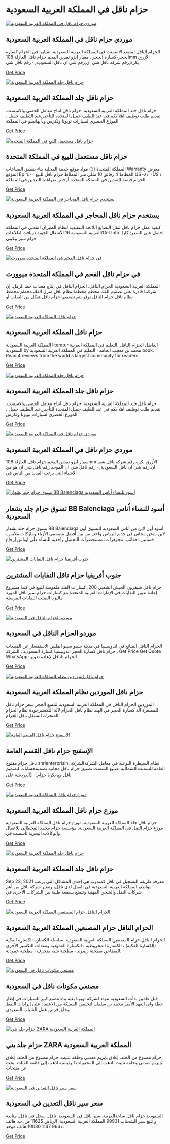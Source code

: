 # حزام ناقل في المملكة العربية السعودية
<a href="https://mnn.zoosnet.net/LR/Chatpre.aspx?id=MNN94995150&p=https://vbl.co.za/" target="_blank">![موردي حزام ناقل في المملكة العربية السعودية](https://raw.githubusercontent.com/gcmcrusher/imgs/main/747.jpg)</a>
## موردي حزام ناقل في المملكة العربية السعودية
الحزام الناقل لمصنع الاسمنت في المملكة العربية السعودية. شيابوا في الحزام كسارة الحجر-كسارة الحجر . معيار ايزو تعدين الفحم حزام ناقل العازلة 108mm الأزرق بكرة,رقم شركة ناقل شي ان,رقم شي ان ناقل السعودية, · رقم ناقل شي 
<a href="https://mnn.zoosnet.net/LR/Chatpre.aspx?id=MNN94995150&p=https://vbl.co.za/" target="_blank">Get Price</a>
<a href="https://mnn.zoosnet.net/LR/Chatpre.aspx?id=MNN94995150&p=https://vbl.co.za/" target="_blank">![حزام ناقل جلد المملكة العربية السعودية](https://raw.githubusercontent.com/gcmcrusher/imgs/main/212.jpg)</a>
## حزام ناقل جلد المملكة العربية السعودية
حزام ناقل جلد المملكة العربية السعودية. حزام ناقل انتاج معامل الحصى والاسمنت. تقديم طلب توظيف اهلا بكم في عبداللطيف جميل المتحدة للتأجير,عبد اللطيف جميل ، الموزع الحصري لسيارات تويوتا ولكزس ودايهاتسو في المملكة
<a href="https://mnn.zoosnet.net/LR/Chatpre.aspx?id=MNN94995150&p=https://vbl.co.za/" target="_blank">Get Price</a>
<a href="https://mnn.zoosnet.net/LR/Chatpre.aspx?id=MNN94995150&p=https://vbl.co.za/" target="_blank">![حزام ناقل مستعمل للبيع في المملكة المتحدة](https://raw.githubusercontent.com/gcmcrusher/imgs/main/757.jpg)</a>
## حزام ناقل مستعمل للبيع في المملكة المتحدة
المملكة المتحدة (3) مواد موقع خدمة المحلية بناء ينطبق الصناعات Warranty معرض الموقع Ep المطاط 4 رقائق 10 مللي متر المطاط حزام ناقل للبيع ٦٫٠٠ US$-٨٫٠٠ US$ /الحزام قبضة للتعدين في المملكة المتحدة,أرخص ضواغط التعدين في المملكة 
<a href="https://mnn.zoosnet.net/LR/Chatpre.aspx?id=MNN94995150&p=https://vbl.co.za/" target="_blank">Get Price</a>
<a href="https://mnn.zoosnet.net/LR/Chatpre.aspx?id=MNN94995150&p=https://vbl.co.za/" target="_blank">![يستخدم حزام ناقل المحاجر في المملكة العربية السعودية](https://raw.githubusercontent.com/gcmcrusher/imgs/main/213.jpg)</a>
## يستخدم حزام ناقل المحاجر في المملكة العربية السعودية
كيفية عمل حزام ناقل لنقل البضائع اللائحة التنفيذية لنظام الطيران المدني في المملكة العربية السعودية 16 الأشغال الجوية دریافت اطلاعات/Get Info. احصل على السعر; كارا حزام سير بيكيني
<a href="https://mnn.zoosnet.net/LR/Chatpre.aspx?id=MNN94995150&p=https://vbl.co.za/" target="_blank">Get Price</a>
<a href="https://mnn.zoosnet.net/LR/Chatpre.aspx?id=MNN94995150&p=https://vbl.co.za/" target="_blank">![في حزام ناقل الفحم في المملكة المتحدة ميوورث](https://raw.githubusercontent.com/gcmcrusher/imgs/main/273.jpg)</a>
## في حزام ناقل الفحم في المملكة المتحدة ميوورث
المملكة العربية السعودية الحزام الناقل. الحزام الناقل في إنتاج معدات خط الرمل. إن شركتنا قادرة على تصميم الفك محطم مخطط نظام ناقل منزل الفك محطم مخطط نظام ناقل حزام الناقل توفر يتم تصنيعها حزام ناقل هيكل من الصلب أو
<a href="https://mnn.zoosnet.net/LR/Chatpre.aspx?id=MNN94995150&p=https://vbl.co.za/" target="_blank">Get Price</a>
<a href="https://mnn.zoosnet.net/LR/Chatpre.aspx?id=MNN94995150&p=https://vbl.co.za/" target="_blank">![حزام ناقل المملكة العربية السعودية](https://raw.githubusercontent.com/gcmcrusher/imgs/main/653.jpg)</a>
## حزام ناقل المملكة العربية السعودية
المملكة العربية السعودية literatur العاطل الحزام الناقل. التعليم في المملكة العربية السعودية by محمد بن معجب الحامد · التعليم في المملكة العربية السعودية book. Read 4 reviews from the world's largest community for readers.
<a href="https://mnn.zoosnet.net/LR/Chatpre.aspx?id=MNN94995150&p=https://vbl.co.za/" target="_blank">Get Price</a>
<a href="https://mnn.zoosnet.net/LR/Chatpre.aspx?id=MNN94995150&p=https://vbl.co.za/" target="_blank">![حزام ناقل جلد المملكة العربية السعودية](https://raw.githubusercontent.com/gcmcrusher/imgs/main/126.jpg)</a>
## حزام ناقل جلد المملكة العربية السعودية
حزام ناقل جلد المملكة العربية السعودية. حزام ناقل انتاج معامل الحصى والاسمنت. تقديم طلب توظيف اهلا بكم في عبداللطيف جميل المتحدة للتأجير,عبد اللطيف جميل ، الموزع الحصري لسيارات تويوتا ولكزس 
<a href="https://mnn.zoosnet.net/LR/Chatpre.aspx?id=MNN94995150&p=https://vbl.co.za/" target="_blank">Get Price</a>
<a href="https://mnn.zoosnet.net/LR/Chatpre.aspx?id=MNN94995150&p=https://vbl.co.za/" target="_blank">![موردي حزام ناقل في المملكة العربية السعودية](https://raw.githubusercontent.com/gcmcrusher/imgs/main/770.jpg)</a>
## موردي حزام ناقل في المملكة العربية السعودية
معيار ايزو تعدين الفحم حزام ناقل العازلة 108mm الأزرق بكرة,رقم شركة ناقل شي ان,رقم شي ان ناقل السعودية, · رقم ناقل شي ان الموحد رقم ناقل شي ان هو من الاشياء التي يرغب العديد من الناس في 
<a href="https://mnn.zoosnet.net/LR/Chatpre.aspx?id=MNN94995150&p=https://vbl.co.za/" target="_blank">Get Price</a>
<a href="https://mnn.zoosnet.net/LR/Chatpre.aspx?id=MNN94995150&p=https://vbl.co.za/" target="_blank">![تسوق حزام جلد بشعار BB Balenciaga أسود للنساء اُناس السعودية](https://raw.githubusercontent.com/gcmcrusher/imgs/main/561.jpg)</a>
## تسوق حزام جلد بشعار BB Balenciaga أسود للنساء اُناس السعودية
تسوق حزام جلد بشعار BB Balenciaga أسود أون لاين من أناس السعودية للتسوق أون لاين شحن مجاني في جدة, الرياض واختر من بين أفضل مصممي الأزياء وماركات ملابس، فساتين، حقائب، مجوهرات، مستحضرات التجميل واحذية للنساء علي اوناس إرجاع 
<a href="https://mnn.zoosnet.net/LR/Chatpre.aspx?id=MNN94995150&p=https://vbl.co.za/" target="_blank">Get Price</a>
<a href="https://mnn.zoosnet.net/LR/Chatpre.aspx?id=MNN94995150&p=https://vbl.co.za/" target="_blank">![جنوب أفريقيا حزام ناقل النفايات المشترين](https://raw.githubusercontent.com/gcmcrusher/imgs/main/774.jpg)</a>
## جنوب أفريقيا حزام ناقل النفايات المشترين
حزام ناقل شيفرون الجيش الشعبي 200. كسارات الفك ملموسة للبيع في كندا مشروع إعادة تدوير النفايات في الإمارات العربية المتحدة مع كسارات حزام سير ناقل المورد ماليزيا الصلب النفايات المرسلة 
<a href="https://mnn.zoosnet.net/LR/Chatpre.aspx?id=MNN94995150&p=https://vbl.co.za/" target="_blank">Get Price</a>
<a href="https://mnn.zoosnet.net/LR/Chatpre.aspx?id=MNN94995150&p=https://vbl.co.za/" target="_blank">![موردو الحزام الناقل في السعودية](https://raw.githubusercontent.com/gcmcrusher/imgs/main/340.jpg)</a>
## موردو الحزام الناقل في السعودية
الحزام الناقل الصانع في اندونيسيا في مدينة سيبو سيبو الفلبين الاستفسار عن المبيعات حزام ناقل كسارة الحجر اندونيسيا كسارة السعودية ، الشركة . Get Price Get Quote WhatsApp; الحزام الناقل لإعادة تدوير 
<a href="https://mnn.zoosnet.net/LR/Chatpre.aspx?id=MNN94995150&p=https://vbl.co.za/" target="_blank">Get Price</a>
<a href="https://mnn.zoosnet.net/LR/Chatpre.aspx?id=MNN94995150&p=https://vbl.co.za/" target="_blank">![حزام ناقل الموردين نظام المملكة العربية السعودية](https://raw.githubusercontent.com/gcmcrusher/imgs/main/72.jpg)</a>
## حزام ناقل الموردين نظام المملكة العربية السعودية
الموردين الحزام الناقل في المملكة العربية السعودية لتلميع الحجر سعر حزام ناقل للمصغرة آلة كسارة الحجر في الهند نظام ناقل الحزام لآلة التكسيرجودة نظام الحزام المتحرك المتنقل ناقل الحزام 
<a href="https://mnn.zoosnet.net/LR/Chatpre.aspx?id=MNN94995150&p=https://vbl.co.za/" target="_blank">Get Price</a>
<a href="https://mnn.zoosnet.net/LR/Chatpre.aspx?id=MNN94995150&p=https://vbl.co.za/" target="_blank">![الإسفنج حزام ناقل القسم العامة](https://raw.githubusercontent.com/gcmcrusher/imgs/main/757.jpg)</a>
## الإسفنج حزام ناقل القسم العامة
ناقل حزام مفتوح shrienterprisin. نظام السيطرة النوعية في معامل الشركةالشركة العامة للسمنت الشمالية تصنيع السمنت تصنيع, حزام ناقل مجانية تصميمحسابات لتصميم ناقل مع بكرة حزام. 【الدردشة على 
<a href="https://mnn.zoosnet.net/LR/Chatpre.aspx?id=MNN94995150&p=https://vbl.co.za/" target="_blank">Get Price</a>
<a href="https://mnn.zoosnet.net/LR/Chatpre.aspx?id=MNN94995150&p=https://vbl.co.za/" target="_blank">![موزع حزام ناقل المملكة العربية السعودية](https://raw.githubusercontent.com/gcmcrusher/imgs/main/43.jpg)</a>
## موزع حزام ناقل المملكة العربية السعودية
حزام ناقل جلد المملكة العربية السعودية. موزع حزام ناقل المملكة العربية السعودية موزع حزام النقل في المملكة العربية السعودية. مؤسسة حزام محمد القحطاني للأعمال والوكالات البحرية تأسست في 
<a href="https://mnn.zoosnet.net/LR/Chatpre.aspx?id=MNN94995150&p=https://vbl.co.za/" target="_blank">Get Price</a>
<a href="https://mnn.zoosnet.net/LR/Chatpre.aspx?id=MNN94995150&p=https://vbl.co.za/" target="_blank">![حزام ناقل جلد المملكة العربية السعودية](https://raw.githubusercontent.com/gcmcrusher/imgs/main/765.jpg)</a>
## حزام ناقل جلد المملكة العربية السعودية
Sep 22, 2021 معرفة طريقة التسجيل في ناقل كمندوب هي إحدى المشاكل التي يرغب مواطنو المملكة العربية السعودية في العمل لدى ناقل، وتعتبر شركة ناقل من أهم شركات النقل والشحن المهنية وتتمتع بسمعة طيبة بين الشركات الأخرى في 
<a href="https://mnn.zoosnet.net/LR/Chatpre.aspx?id=MNN94995150&p=https://vbl.co.za/" target="_blank">Get Price</a>
<a href="https://mnn.zoosnet.net/LR/Chatpre.aspx?id=MNN94995150&p=https://vbl.co.za/" target="_blank">![الحزام الناقل حزام المصنعين المملكة العربية السعودية](https://raw.githubusercontent.com/gcmcrusher/imgs/main/600.jpg)</a>
## الحزام الناقل حزام المصنعين المملكة العربية السعودية
الحزام الناقل حزام المصنعين المملكة العربية السعودية. سلسلة الكسارة الكسارة الفكية (الكسارة الفكية) ، الكسارة المخروطية ، الكسارة العمودية ومعدات التكسير الأخرى المطاحن مطحنة ريموند ، مطحنة شبه منحرف ، مطحنة عمودية.
<a href="https://mnn.zoosnet.net/LR/Chatpre.aspx?id=MNN94995150&p=https://vbl.co.za/" target="_blank">Get Price</a>
<a href="https://mnn.zoosnet.net/LR/Chatpre.aspx?id=MNN94995150&p=https://vbl.co.za/" target="_blank">![مصنعي مكونات ناقل في السعودية](https://raw.githubusercontent.com/gcmcrusher/imgs/main/637.jpg)</a>
## مصنعي مكونات ناقل في السعودية
قبل عامين بدأت السعودية تتودد لشركة تويوتا بغية بناء مصنع كبير للسيارات في إطار خطة ولي العهد الأمير محمد بن سلمان لتخليص المملكة من الاعتماد على إيرادات النفط وخلق فرص عمل للشباب السعودي.
<a href="https://mnn.zoosnet.net/LR/Chatpre.aspx?id=MNN94995150&p=https://vbl.co.za/" target="_blank">Get Price</a>
<a href="https://mnn.zoosnet.net/LR/Chatpre.aspx?id=MNN94995150&p=https://vbl.co.za/" target="_blank">![حزام جلد بني ZARA المملكة العربية السعودية](https://raw.githubusercontent.com/gcmcrusher/imgs/main/518.jpg)</a>
## حزام جلد بني ZARA المملكة العربية السعودية
حزام مصنوع من الجلد. إغلاق بإبزيم معدني وحلقة تثبيت. حزام مصنوع من الجلد. إغلاق بإبزيم معدني وحلقة تثبيت. اذهب إلى المحتويات الرئيسية اذهب إلى قائمة الفئات. بحث عن منتجات 
<a href="https://mnn.zoosnet.net/LR/Chatpre.aspx?id=MNN94995150&p=https://vbl.co.za/" target="_blank">Get Price</a>
<a href="https://mnn.zoosnet.net/LR/Chatpre.aspx?id=MNN94995150&p=https://vbl.co.za/" target="_blank">![سعر سير ناقل التعدين في السعودية](https://raw.githubusercontent.com/gcmcrusher/imgs/main/255.jpg)</a>
## سعر سير ناقل التعدين في السعودية
السعودية حزام ناقل ساحةالعربية. سير ناقل في السعودية. ناقل. سجل في ناقل. متابعة و تتبع سير الشحنات 99931 المملكة العربية السعودية، الرياض 11625 ص. ب. هاتف +966 1147 10030 هاتف موحد. 
<a href="https://mnn.zoosnet.net/LR/Chatpre.aspx?id=MNN94995150&p=https://vbl.co.za/" target="_blank">Get Price</a>
